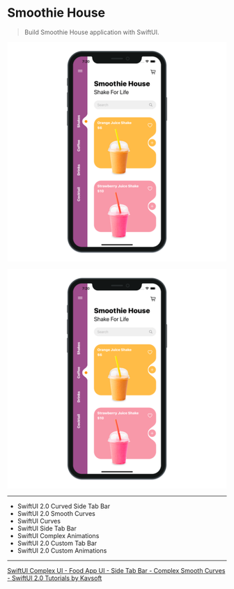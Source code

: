 # Smoothie House

> Build Smoothie House application with SwiftUI.

![Smoothie House App 1](./SmoothieHouse_1.png "Smoothie House App 1")

![Smoothie House App 2](./SmoothieHouse_2.png "Smoothie House App 2")

---

- SwiftUI 2.0 Curved Side Tab Bar
- SwiftUI 2.0 Smooth Curves
- SwiftUI Curves
- SwiftUI Side Tab Bar
- SwiftUI Complex Animations
- SwiftUI 2.0 Custom Tab Bar
- SwiftUI 2.0 Custom Animations

---

[SwiftUI Complex UI - Food App UI - Side Tab Bar - Complex Smooth Curves - SwiftUI 2.0 Tutorials by Kavsoft](https://www.youtube.com/watch?v=ZJrKj-HW6ss)
